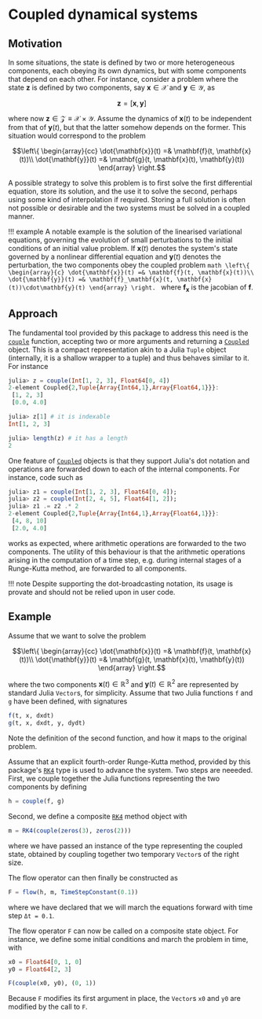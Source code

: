# Coupled dynamical systems

## Motivation
In some situations, the state is defined by two or more heterogeneous components, each obeying its own dynamics, but with some components that depend on each other. For instance, consider a problem where the state $\mathbf{z}$ is defined by two components, say $\mathbf{x}\in\mathcal{X}$ and $\mathbf{y}\in\mathcal{Y}$, as
```math
\mathbf{z} = [\mathbf{x}, \mathbf{y}]
```
where now $\mathbf{z} \in \mathcal{Z} \equiv \mathcal{X}\times \mathcal{Y}$. Assume the dynamics of $\mathbf{x}(t)$ to be independent from that of $\mathbf{y}(t)$, but that the latter somehow depends on the former. This situation would correspond to the problem
```math
\left\{
\begin{array}{cc}
  \dot{\mathbf{x}}(t) =& \mathbf{f}(t, \mathbf{x}(t))\\
  \dot{\mathbf{y}}(t) =& \mathbf{g}(t, \mathbf{x}(t), \mathbf{y}(t))
\end{array}
\right.
```

A possible strategy to solve this problem is to first solve the first differential equation, store its solution, and the use it to solve the second, perhaps using some kind of interpolation if required. Storing a full solution is often not possible or desirable and the two systems must be solved in a coupled manner.

!!! example 
    A notable example is the solution of the linearised variational equations, governing the evolution of small perturbations to the initial conditions of an initial value problem. If $\mathbf{x}(t)$ denotes the system's state governed by a nonlinear differential equation and $\mathbf{y}(t)$ denotes the perturbation, the two components obey the coupled problem
    ```math
    \left\{
    \begin{array}{c}
      \dot{\mathbf{x}}(t) =& \mathbf{f}(t, \mathbf{x}(t))\\
      \dot{\mathbf{y}}(t) =& \mathbf{f}_\mathbf{x}(t, \mathbf{x}(t))\cdot\mathbf{y}(t)
    \end{array}
    \right.
    ```
    where $\mathbf{f}_\mathbf{x}$ is the jacobian of $\mathbf{f}$.

## Approach
The fundamental tool provided by this package to address this need is the [`couple`](@ref) function, accepting two or more arguments and returning a [`Coupled`](@ref) object. This is a compact representation akin to a Julia `Tuple` object (internally, it is a shallow wrapper to a tuple) and thus behaves similar to it. For instance
```julia
julia> z = couple(Int[1, 2, 3], Float64[0, 4])
2-element Coupled{2,Tuple{Array{Int64,1},Array{Float64,1}}}:
 [1, 2, 3]
 [0.0, 4.0]

julia> z[1] # it is indexable
Int[1, 2, 3]

julia> length(z) # it has a length
2
```
One feature of [`Coupled`](@ref) objects is that they support Julia's dot notation and operations are forwarded down to each of the internal components. For instance, code such as 
```julia
julia> z1 = couple(Int[1, 2, 3], Float64[0, 4]);
julia> z2 = couple(Int[2, 4, 5], Float64[1, 2]);
julia> z1 .= z2 .* 2
2-element Coupled{2,Tuple{Array{Int64,1},Array{Float64,1}}}:
 [4, 8, 10]
 [2.0, 4.0]
```
works as expected, where arithmetic operations are forwarded to the two components. The utility of this behaviour is that the arithmetic operations arising in the computation of a time step, e.g. during internal stages of a Runge-Kutta method, are forwarded to all components.

!!! note
    Despite supporting the dot-broadcasting notation, its usage is provate and should not be relied upon in user code.

## Example
Assume that we want to solve the problem 
```math
\left\{
\begin{array}{cc}
  \dot{\mathbf{x}}(t) =& \mathbf{f}(t, \mathbf{x}(t))\\
  \dot{\mathbf{y}}(t) =& \mathbf{g}(t, \mathbf{x}(t), \mathbf{y}(t))
\end{array}
\right.
```
where the two components $\mathbf{x}(t) \in \mathbb{R}^3$ and $\mathbf{y}(t) \in \mathbb{R}^2$ are represented by standard Julia `Vector`s, for simplicity. Assume that two Julia functions `f` and `g` have been defined, with signatures
```julia
f(t, x, dxdt)
g(t, x, dxdt, y, dydt)
``` 
Note the definition of the second function, and how it maps to the original problem.

Assume that an explicit fourth-order Runge-Kutta method, provided by this package's [`RK4`](@ref) type is used to advance the system. Two steps are neeeded. First, we couple together the Julia functions representing the two components by defining
```julia
h = couple(f, g)
```
Second, we define a composite [`RK4`](@ref) method object with 
```julia
m = RK4(couple(zeros(3), zeros(2)))
```
where we have passed an instance of the type representing the coupled state, obtained by coupling together two temporary `Vector`s of the right size.

The flow operator can then finally be constructed as
```julia
F = flow(h, m, TimeStepConstant(0.1))
```
where we have declared that we will march the equations forward with time step `Δt = 0.1`.

The flow operator `F` can now be called on a composite state object. For instance, we define some initial conditions and march the problem in time, with
```julia
x0 = Float64[0, 1, 0]
y0 = Float64[2, 3]

F(couple(x0, y0), (0, 1))
```
Because `F` modifies its first argument in place, the `Vector`s `x0` and `y0` are modified by the call to `F`.